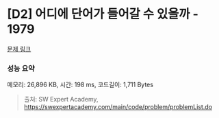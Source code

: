 # [D2] 어디에 단어가 들어갈 수 있을까 - 1979 

[문제 링크](https://swexpertacademy.com/main/code/problem/problemDetail.do?contestProbId=AV5PuPq6AaQDFAUq) 

### 성능 요약

메모리: 26,896 KB, 시간: 198 ms, 코드길이: 1,711 Bytes



> 출처: SW Expert Academy, https://swexpertacademy.com/main/code/problem/problemList.do